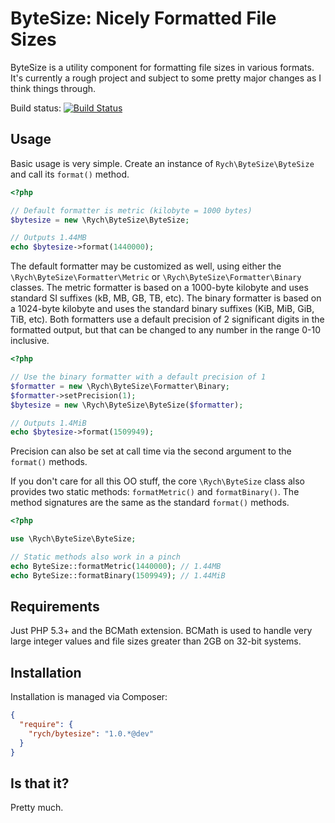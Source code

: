 ByteSize: Nicely Formatted File Sizes
=====================================

ByteSize is a utility component for formatting file sizes in various formats.
It's currently a rough project and subject to some pretty major changes as I
think things through.

Build status: [![Build Status](https://travis-ci.org/rchouinard/bytesize.png?branch=master)](https://travis-ci.org/rchouinard/bytesize)


Usage
-----

Basic usage is very simple. Create an instance of `Rych\ByteSize\ByteSize` and
call its `format()` method.

```php
<?php

// Default formatter is metric (kilobyte = 1000 bytes)
$bytesize = new \Rych\ByteSize\ByteSize;

// Outputs 1.44MB
echo $bytesize->format(1440000);
```

The default formatter may be customized as well, using either the
`\Rych\ByteSize\Formatter\Metric` or `\Rych\ByteSize\Formatter\Binary` classes.
The metric formatter is based on a 1000-byte kilobyte and uses standard SI
suffixes (kB, MB, GB, TB, etc). The binary formatter is based on a 1024-byte
kilobyte and uses the standard binary suffixes (KiB, MiB, GiB, TiB, etc). Both
formatters use a default precision of 2 significant digits in the formatted
output, but that can be changed to any number in the range 0-10 inclusive.

```php
<?php

// Use the binary formatter with a default precision of 1
$formatter = new \Rych\ByteSize\Formatter\Binary;
$formatter->setPrecision(1);
$bytesize = new \Rych\ByteSize\ByteSize($formatter);

// Outputs 1.4MiB
echo $bytesize->format(1509949);
```

Precision can also be set at call time via the second argument to the
`format()` methods.

If you don't care for all this OO stuff, the core `\Rych\ByteSize` class also
provides two static methods: `formatMetric()` and `formatBinary()`. The method
signatures are the same as the standard `format()` methods.

```php
<?php

use \Rych\ByteSize\ByteSize;

// Static methods also work in a pinch
echo ByteSize::formatMetric(1440000); // 1.44MB
echo ByteSize::formatBinary(1509949); // 1.44MiB
```


Requirements
------------

Just PHP 5.3+ and the BCMath extension. BCMath is used to handle very large
integer values and file sizes greater than 2GB on 32-bit systems.


Installation
------------

Installation is managed via Composer:

```json
{
  "require": {
    "rych/bytesize": "1.0.*@dev"
  }
}
```


Is that it?
-----------

Pretty much.

